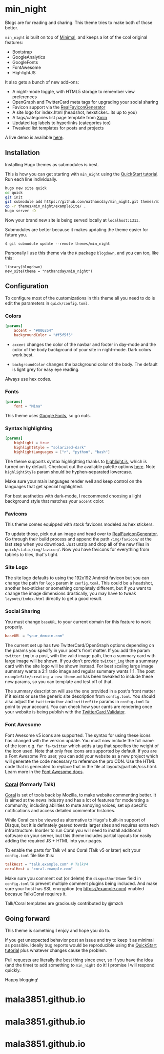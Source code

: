 # min_night

Blogs are for reading and sharing. This theme tries to make both of those better.

`min_night` is built on top of [Minimal](https://github.com/calintat/minimal), and keeps a lot of the cool original features:

- Bootstrap
- GoogleAnalytics
- GoogleFonts
- FontAwesome
- HighlightJS


It also gets a bunch of new add-ons:

- A night-mode toggle, with HTML5 storage to remember view preferences
- OpenGraph and TwitterCard meta tags for upgrading your social sharing
- Favicon support via the [RealFaviconGenerator](https://realfavicongenerator.net/)
- A site logo for index.html (headshot, hexsticker...its up to you)
- A tags/categories list page template from [Xmin](https://github.com/yihui/hugo-xmin)
- Updated tag labels to hyperlinks (categories too)
- Tweaked list templates for posts and projects

A live demo is available [here](https://natedayta.com).

## Installation

Installing Hugo themes as submodules is best.

This is how you can get starting with `min_night` using the [QuickStart tutorial](https://gohugo.io/getting-started/quick-start/). Run each line individually.

```bash
hugo new site quick
cd quick
git init
git submodule add https://github.com/nathancday/min_night.git themes/min_night
cp -r themes/min_night/exampleSite/ .
hugo server -D
```

Now your brand new site is being served locally at `localhost:1313`.

Submodules are better because it makes updating the theme easier for future you.

```
$ git submodule update --remote themes/min_night
```

Personally I use this theme via the `R` package `blogdown`, and you can too, like this:

```
library(blogdown)
new_site(theme = "nathancday/min_night")
```

## Configuration

To configure most of the customizations in this theme all you need to do is edit the parameters in `quick/config.toml`.

### Colors

```toml
[params]
    accent = "#006264"
    backgroundColor = "#f5f5f5"
```

- `accent` changes the color of the navbar and footer in day-mode and the color of the body background of your site in night-mode. Dark colors work best.

- `backgroundColor` changes the background color of the body. The default is light grey for easy eye reading.

Always use hex codes.

### Fonts

```toml
[params]
    font = "Mina"
```

This theme uses [Google Fonts](https://fonts.google.com), so go nuts.


### Syntax highlighting

```toml
[params]
    highlight = true
    highlightStyle = "solarized-dark"
    highlightLanguages = ["r", "python", "bash"]
```

The theme supports syntax highlighting thanks to [highlight.js](https://highlightjs.org), which is turned on by default. Checkout out the available palette options [here](https://highlightjs.org/static/demo/). Note `highlightStyle` param should be hyphen-separated lowercase.

Make sure your main languages render well and keep control on the languages that get special highlighted.

For best aesthetics with dark-mode, I reccommend choosing a light background style that matches your `accent` color. 

### Favicons

This theme comes equipped with stock favicons modeled as hex stickers.

To update those, pick out an image and head over to [RealFaviconGenerator](https://realfavicongenerator.net/). Go through their build process and append the path `/img/favicon/` at the last step when you download. Just unzip and drop all of the new files in `quick/static/img/favicon/`. Now you have favicons for everything from tablets to tiles, that's tight.

### Site Logo

The site logo defaults to using the 192x192 Android favicon but you can change the path for `logo` param in `config.toml`. This could be a headshot, another hex-sticker or something completely different, but if you want to change the image dimensions drastically, you may have to tweak `layouts/index.html` directly to get a good result.

### Social Sharing

You must change `baseURL` to your current domain for this feature to work properly.

```toml
baseURL = "your_domain.com"
```

The current set up has two TwitterCard/OpenGraph options depending on the params you specify in your post's front matter. If you add the param `twitter_img` to a post, with the valid image path, then a summary card with large image will be shown. If you don't provide `twitter_img` then a summary card with the site logo will be shown instead. For best scaling large image summary wants a 2:1 ratio image and regular summary wants 1:1. The post `exampleSite/creating-a-new-theme.md` has been tweaked to include these new params, so you can template and test off of that.

The summary description will use the one provided in a post's front matter if it exists or use the generic site description from `config.toml`. You should also adjust the `twitterAuthor` and `twitterSite` params in `config.toml` to point to your account. You can check how your cards are rendering once your website is being publish with the [TwitterCard Validator](https://cards-dev.twitter.com/validator).

### Font Awesome

Font Awesome v5 icons are supported. The syntax for using these icons has changed with the version update. You must now include the full name of the icon e.g. `far fa-twitter` which adds a tag that specifies the weight of the icon used.  Note that only free icons are supported by default.  If you are a Font Awesome Pro user, you can add your website as a new project which will generate the code necessary to reference the pro CDN.  Use the HTML code that is generated to replace that in the file at layouts/partials/css.html. Learn more in the [Font Awesome docs](https://fontawesome.com/how-to-use/on-the-web/referencing-icons/basic-use).

### [Coral](https://github.com/coralproject/talk) (formarly Talk)


[Coral](https://github.com/coralproject/talk) is set of tools back by Mozilla, to make website commenting better. It is aimed at the news industry and has a lot of features for moderating a community, including abilities to mute annoying voices, set up specific notifications and access detailed commentor histories.

While Coral can be viewed as alternative to Hugo's built-in support of Disqus, but it is definately geared towrds larger sites and requires extra tech infrastructure. Inorder to run Coral you will need to install additional software on your server, but this theme includes partial layouts for easily adding the required JS + HTML into your pages.

To enable the parts for Talk v4 and Coral (Talk v5 or later) edit your `config.toml` file like this:

```toml
talkHost = "talk.example.com" # TalkV4
coralHost = "coral.example.com"
```

Make sure you comment out (or delete) the `disqusShortName` field in `config.toml` to prevent multiple comment plugins being included. And make sure your host has SSL encryption (eg https://example.com) enabled becasue Talk/Coral requires it.

Talk/Coral templates are graciously contributed by @mzch

## Going forward

This theme is something I enjoy and hope you do to.

If you get unexpected behavior post an issue and try to keep it as minimal as possible. Ideally bug reports would be reproducible using the [QuickStart tutorial](https://gohugo.io/getting-started/quick-start/) plus whatever changes cause the problem.

Pull requests are literally the best thing since ever, so if you have the idea (and the time) to add something to `min_night` do it! I promise I will respond quickly.

Happy blogging!

# mala3851.github.io
# mala3851.github.io
# mala3851.github.io
